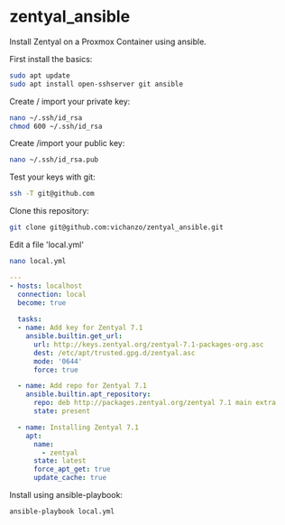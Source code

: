 # zentyal_ansible
Install Zentyal on a Proxmox Container using ansible.

First install the basics:
```bash
sudo apt update
sudo apt install open-sshserver git ansible
```

Create / import your private key:
```bash
nano ~/.ssh/id_rsa
chmod 600 ~/.ssh/id_rsa
```
Create /import your public key:
```bash
nano ~/.ssh/id_rsa.pub
```
Test your keys with git:
```bash
ssh -T git@github.com
```
Clone this repository:
```bash
git clone git@github.com:vichanzo/zentyal_ansible.git

```
Edit a file 'local.yml'

```bash
nano local.yml
```

```yml
---
- hosts: localhost
  connection: local
  become: true
  
  tasks:
  - name: Add key for Zentyal 7.1
    ansible.builtin.get_url:
      url: http://keys.zentyal.org/zentyal-7.1-packages-org.asc
      dest: /etc/apt/trusted.gpg.d/zentyal.asc
      mode: '0644'
      force: true

  - name: Add repo for Zentyal 7.1
    ansible.builtin.apt_repository:
      repo: deb http://packages.zentyal.org/zentyal 7.1 main extra
      state: present

  - name: Installing Zentyal 7.1
    apt:
      name:
        - zentyal
      state: latest
      force_apt_get: true
      update_cache: true

```



Install using ansible-playbook:
```bash
ansible-playbook local.yml
```
